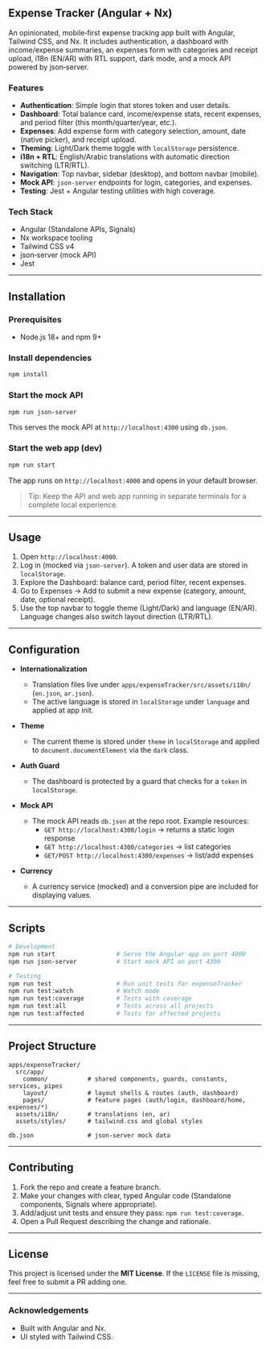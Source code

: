 ## Expense Tracker (Angular + Nx)

An opinionated, mobile‑first expense tracking app built with Angular, Tailwind CSS, and Nx. It includes authentication, a dashboard with income/expense summaries, an expenses form with categories and receipt upload, i18n (EN/AR) with RTL support, dark mode, and a mock API powered by json‑server.

### Features

- **Authentication**: Simple login that stores token and user details.
- **Dashboard**: Total balance card, income/expense stats, recent expenses, and period filter (this month/quarter/year, etc.).
- **Expenses**: Add expense form with category selection, amount, date (native picker), and receipt upload.
- **Theming**: Light/Dark theme toggle with `localStorage` persistence.
- **i18n + RTL**: English/Arabic translations with automatic direction switching (LTR/RTL).
- **Navigation**: Top navbar, sidebar (desktop), and bottom navbar (mobile).
- **Mock API**: `json-server` endpoints for login, categories, and expenses.
- **Testing**: Jest + Angular testing utilities with high coverage.

### Tech Stack

- Angular (Standalone APIs, Signals)
- Nx workspace tooling
- Tailwind CSS v4
- json‑server (mock API)
- Jest

---

## Installation

### Prerequisites

- Node.js 18+ and npm 9+

### Install dependencies

```bash
npm install
```

### Start the mock API

```bash
npm run json-server
```

This serves the mock API at `http://localhost:4300` using `db.json`.

### Start the web app (dev)

```bash
npm run start
```

The app runs on `http://localhost:4000` and opens in your default browser.

> Tip: Keep the API and web app running in separate terminals for a complete local experience.

---

## Usage

1. Open `http://localhost:4000`.
2. Log in (mocked via `json-server`). A token and user data are stored in `localStorage`.
3. Explore the Dashboard: balance card, period filter, recent expenses.
4. Go to Expenses → Add to submit a new expense (category, amount, date, optional receipt).
5. Use the top navbar to toggle theme (Light/Dark) and language (EN/AR). Language changes also switch layout direction (LTR/RTL).

---

## Configuration

- **Internationalization**

  - Translation files live under `apps/expenseTracker/src/assets/i18n/` (`en.json`, `ar.json`).
  - The active language is stored in `localStorage` under `language` and applied at app init.

- **Theme**

  - The current theme is stored under `theme` in `localStorage` and applied to `document.documentElement` via the `dark` class.

- **Auth Guard**

  - The dashboard is protected by a guard that checks for a `token` in `localStorage`.

- **Mock API**

  - The mock API reads `db.json` at the repo root. Example resources:
    - `GET http://localhost:4300/login` → returns a static login response
    - `GET http://localhost:4300/categories` → list categories
    - `GET/POST http://localhost:4300/expenses` → list/add expenses

- **Currency**
  - A currency service (mocked) and a conversion pipe are included for displaying values.

---

## Scripts

```bash
# Development
npm run start                 # Serve the Angular app on port 4000
npm run json-server           # Start mock API on port 4300

# Testing
npm run test                  # Run unit tests for expenseTracker
npm run test:watch            # Watch mode
npm run test:coverage         # Tests with coverage
npm run test:all              # Tests across all projects
npm run test:affected         # Tests for affected projects
```

---

## Project Structure

```
apps/expenseTracker/
  src/app/
    common/           # shared components, guards, constants, services, pipes
    layout/           # layout shells & routes (auth, dashboard)
    pages/            # feature pages (auth/login, dashboard/home, expenses/*)
  assets/i18n/        # translations (en, ar)
  assets/styles/      # tailwind.css and global styles

db.json               # json-server mock data
```

---

## Contributing

1. Fork the repo and create a feature branch.
2. Make your changes with clear, typed Angular code (Standalone components, Signals where appropriate).
3. Add/adjust unit tests and ensure they pass: `npm run test:coverage`.
4. Open a Pull Request describing the change and rationale.

---

## License

This project is licensed under the **MIT License**. If the `LICENSE` file is missing, feel free to submit a PR adding one.

---

### Acknowledgements

- Built with Angular and Nx.
- UI styled with Tailwind CSS.
